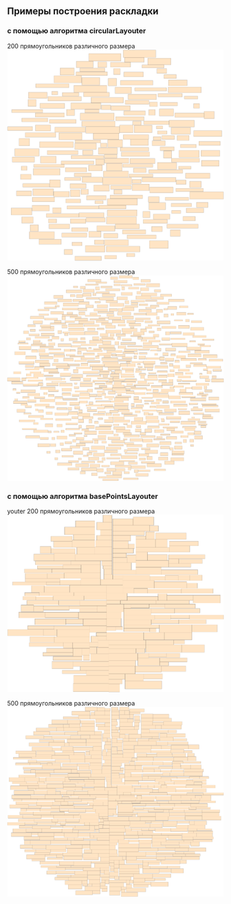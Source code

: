 ## Примеры построения раскладки

### с помощью алгоритма circularLayouter
200 прямоугольников различного размера
![alt text](https://github.com/iamguid/tdd/blob/master/cs/TagsCloudVisualization/circularLayouter_layout_1.png)

500 прямоугольников различного размера
![alt text](https://github.com/iamguid/tdd/blob/master/cs/TagsCloudVisualization/circularLayouter_layout_2.png)

### с помощью алгоритма basePointsLayouter
youter
200 прямоугольников различного размера
![alt text](https://github.com/iamguid/tdd/blob/master/cs/TagsCloudVisualization/basePointsLayouter_layout_1.png)

500 прямоугольников различного размера
![alt text](https://github.com/iamguid/tdd/blob/master/cs/TagsCloudVisualization/basePointsLayouter_layout_2.png)
